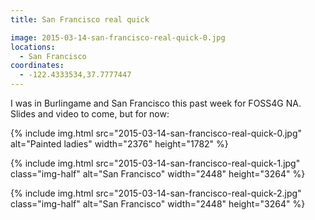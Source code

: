 ```yaml
---
title: San Francisco real quick

image: 2015-03-14-san-francisco-real-quick-0.jpg
locations:
  - San Francisco
coordinates:
  - -122.4333534,37.7777447
---
```


I was in Burlingame and San Francisco this past week for FOSS4G NA. Slides and video to come, but for now:

<div class="photos">

{% include img.html src="2015-03-14-san-francisco-real-quick-0.jpg"  alt="Painted ladies" width="2376" height="1782" %}

{% include img.html src="2015-03-14-san-francisco-real-quick-1.jpg" class="img-half" alt="San Francisco" width="2448" height="3264" %}

{% include img.html src="2015-03-14-san-francisco-real-quick-2.jpg" class="img-half" alt="San Francisco" width="2448" height="3264" %}

</div>
